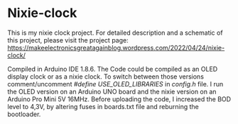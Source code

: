 # Nixie-clock
This is my nixie clock project.
For detailed description and a schematic of this project, please visit the project page:
https://makeelectronicsgreatagainblog.wordpress.com/2022/04/24/nixie-clock/

Compiled in Arduino IDE 1.8.6.
The Code could be compiled as an OLED display clock or as a nixie clock.
To switch between those versions comment/uncomment _#define USE_OLED_LIBRARIES_ in _config.h_ file.
I run the OLED version on an Arduino UNO board and the nixie version on an Arduino Pro Mini 5V 16MHz.
Before uploading the code, I increased the BOD level to 4,3V, by altering fuses in boards.txt file and reburning the bootloader.

